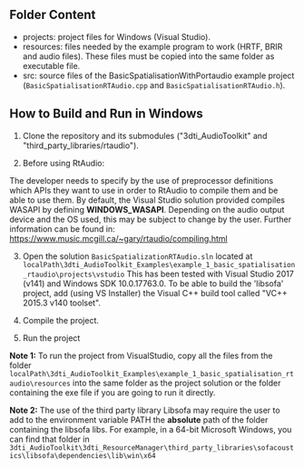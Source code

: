 Folder Content
-

- projects: project files for Windows (Visual Studio).
- resources: files needed by the example program to work (HRTF, BRIR and audio files). These files must be copied into the same folder as executable file.
- src: source files of the BasicSpatialisationWithPortaudio example project (`BasicSpatialisationRTAudio.cpp` and `BasicSpatialisationRTAudio.h`).

How to Build and Run in Windows
-
1. Clone the repository and its submodules ("3dti_AudioToolkit" and "third_party_libraries/rtaudio").

2. Before using RtAudio:

The developer needs to specify by the use of preprocessor definitions which APIs they want to use in order to RtAudio to compile them and be able to use them. By default, the Visual Studio solution provided compiles WASAPI by defining ____WINDOWS_WASAPI____. Depending on the audio output device and the OS used, this may be subject to change by the user. Further information can be found in: https://www.music.mcgill.ca/~gary/rtaudio/compiling.html

3. Open the solution `BasicSpatializationRTAudio.sln` located at 
`localPath\3dti_AudioToolkit_Examples\example_1_basic_spatialisation_rtaudio\projects\vstudio` 
This has been tested with Visual Studio 2017 (v141) and Windows SDK 10.0.17763.0. To be able to build the 'libsofa' project, add (using VS Installer) the Visual C++ build tool called "VC++ 2015.3 v140 toolset".

4. Compile the project. 

5. Run the project

**Note 1:** To run the project from VisualStudio, copy all the files from the folder 
`localPath\3dti_AudioToolkit_Examples\example_1_basic_spatialisation_rtaudio\resources`
into the same folder as the project solution or the folder containing the exe file if you are going to run it directly.

**Note 2:** The use of the third party library Libsofa may require the user to add to the environment variable PATH the **absolute** path of the folder containing the libsofa libs. For example, in a 64-bit Microsoft Windows, you can find that folder in `3dti_AudioToolkit\3dti_ResourceManager\third_party_libraries\sofacoustics\libsofa\dependencies\lib\win\x64`
